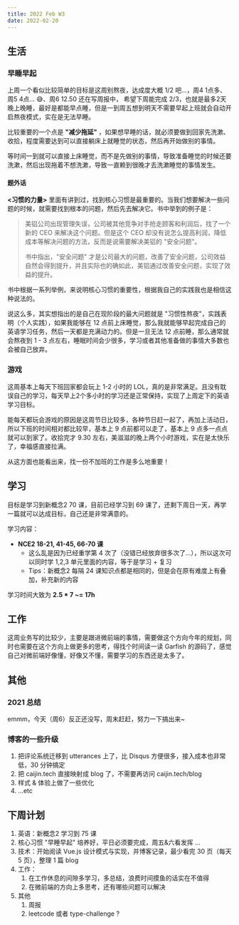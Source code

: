 ```yaml
---
title: 2022 Feb W3
date: 2022-02-20
---
```


## 生活

### 早睡早起

上周一个看似比较简单的目标是这周别熬夜，达成度大概 1/2 吧...，周4 1点多、周5 4点... 😅、周6 12.50 还在写周报中， 希望下周能完成 2/3，也就是最多2天晚上晚睡，最好是都能早点睡，但是一到周五想到明天不需要早起上班就会自动开启熬夜模式，实在是无法早睡。

比较重要的一个点是 **"减少拖延"** ，如果想早睡的话，就必须要做到回家先洗漱、收拾，程度需要达到可以直接躺床上就睡觉的状态，然后再开始做别的事情。

等时间一到就可以直接上床睡觉，而不是先做别的事情，导致准备睡觉的时候还要洗漱，然后出现拖着不想洗漱，导致一直赖到很晚才去洗漱睡觉的事情发生。

#### 题外话
**<习惯的力量>** 里面有讲到过，找到核心习惯是最重要的。当我们想要解决一些问题的时候，就需要找到根本的问题，然后先去解决它。书中举到的例子是：

> 美铝公司出现管理失误，公司被其他竞争对手抢走顾客和利润后，找了一个新的 CEO 来解决这个问题。但是这个 CEO 却没有说怎么提高利润，降低成本等解决问题的方法，反而是说需要解决美铝的 "安全问题"。 
> 
> 书中指出，"安全问题" 才是公司最大的问题，改善了安全问题，公司效益自然会得到提升，并且实际也的确如此，美铝通过改善安全问题，实现了效益的提升。

书中根据一系列举例，来说明核心习惯的重要性，根据我自己的实践我也是相信这种说法的。

说这么多，其实想指出的是自己在现阶段的最大问题就是 "习惯性熬夜"，实践表明（个人实践），如果我能够在 12 点前上床睡觉，那么我就能够早起完成自己的英语学习任务，然后一天都是充满动力的。但是一旦无法 12 点前睡，那么通常就会熬夜到 1 - 3 点左右，睡眠时间会少很多，学习或者其他准备做的事情大多数也会被自己放弃。


### 游戏
这周基本上每天下班回家都会玩上 1-2 小时的 LOL，真的是非常满足。且没有耽误自己的学习，每天早上2个多小时的学习还是正常保持，实现了上周定下的英语学习目标。

能每天都玩会游戏的原因是这周节日比较多，各种节日赶一起了，再加上活动日，所以下班的时间相对都比较早，基本上 9 点前都可以走了，基本上 9 点多一点点就可以到家了。收拾完才 9.30 左右，美滋滋的晚上两个小时游戏，实在是太快乐了，幸福感直接拉满。

从这方面也能看出来，找一份不加班的工作是多么地重要！

## 学习

目标是学习到新概念2 70 课，目前已经学习到 69 课了，还剩下周日一天，再学一篇就可以达成目标，自己还是非常满意的。

学习内容：
- **NCE2 18-21, 41-45, 66-70 课**
  - 这么乱是因为已经重学第 4 次了（没错已经放弃很多次了...），所以这次可以同时学 1,2,3 单元里面的内容，等于是学习 + 复习
  - Tips：新概念2 每隔 24 课知识点都是相同的，但是会在原有难度上有叠加，补充新的内容 

学习时间大致为 **2.5 * 7 ~= 17h**

## 工作

这周业务写的比较少，主要是跟进微前端的事情，需要做这个方向今年的规划，同时也需要在这个方向上做更多的思考，得找个时间读一读 Garfish 的源码了，感觉自己对微前端好像懂，好像又不懂，需要学习的东西还是太多了。

## 其他

### 2021 总结

emmm，今天（周6）反正还没写，周末赶赶，努力一下搞出来~

### 博客的一些升级

1. 把评论系统迁移到 utterances 上了，比 Disqus 方便很多，接入成本也非常低，30 分钟搞定
2. 把 caijin.tech 直接映射成 blog 了，不需要再访问 caijin.tech/blog
3. 样式 & 体验上做了一些优化
4. ...etc

## 下周计划

1. 英语：新概念2 学习到 75 课
2. 核心习惯 "早睡早起" 培养好，平日必须要完成，周五&六看发挥 ...
3. 技术：开始阅读 Vue.js 设计模式与实现，并博客记录，最少看完 30 页（每天 5 页），整理 1 篇 blog
4. 工作：
   1. 在工作休息的间隙多学习，多总结，浪费时间摸鱼的话实在不值得
   2. 在微前端的方向上多思考，还有哪些问题可以解决
5. 其他
    1. 周报
    2. leetcode 或者 type-challenge ?
